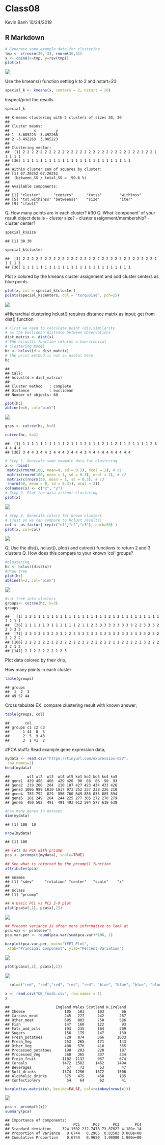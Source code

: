 Class08
================
Kevin Banh
10/24/2019

## R Markdown

``` r
# Generate some example data for clustering
tmp <- c(rnorm(30,-3), rnorm(30,3))
x <- cbind(x=tmp, y=rev(tmp))
plot(x)
```

![](class8_files/figure-gfm/unnamed-chunk-1-1.png)<!-- -->

Use the kmeans() function setting k to 2 and nstart=20

``` r
special_k <- kmeans(x, centers = 2, nstart = 20)
```

Inspect/print the results

``` r
special_k
```

    ## K-means clustering with 2 clusters of sizes 30, 30
    ## 
    ## Cluster means:
    ##           x         y
    ## 1  3.085223 -3.492268
    ## 2 -3.492268  3.085223
    ## 
    ## Clustering vector:
    ##  [1] 2 2 2 2 2 2 2 2 2 2 2 2 2 2 2 2 2 2 2 2 2 2 2 2 2 2 2 2 2 2 1 1 1 1 1
    ## [36] 1 1 1 1 1 1 1 1 1 1 1 1 1 1 1 1 1 1 1 1 1 1 1 1 1
    ## 
    ## Within cluster sum of squares by cluster:
    ## [1] 67.20252 67.20252
    ##  (between_SS / total_SS =  90.6 %)
    ## 
    ## Available components:
    ## 
    ## [1] "cluster"      "centers"      "totss"        "withinss"    
    ## [5] "tot.withinss" "betweenss"    "size"         "iter"        
    ## [9] "ifault"

Q. How many points are in each cluster? \#30 Q. What ‘component’ of your
result object details - cluster size? - cluster assignment/membership? -
cluster
    center?

``` r
special_k$size
```

    ## [1] 30 30

``` r
special_k$cluster
```

    ##  [1] 2 2 2 2 2 2 2 2 2 2 2 2 2 2 2 2 2 2 2 2 2 2 2 2 2 2 2 2 2 2 1 1 1 1 1
    ## [36] 1 1 1 1 1 1 1 1 1 1 1 1 1 1 1 1 1 1 1 1 1 1 1 1 1

Plot x colored by the kmeans cluster assignment and add cluster centers
as blue points

``` r
plot(x, col = special_k$cluster)
points(special_k$centers, col = "turquoise", pch=15)
```

![](class8_files/figure-gfm/unnamed-chunk-6-1.png)<!-- -->

\#Hierarchial clustering hclust() requires distance matrix as input; get
from dist() function

``` r
# First we need to calculate point (dis)similarity
# as the Euclidean distance between observations
dist_matrix <- dist(x)
# The hclust() function returns a hierarchical
# clustering model
hc <- hclust(d = dist_matrix)
# the print method is not so useful here
hc 
```

    ## 
    ## Call:
    ## hclust(d = dist_matrix)
    ## 
    ## Cluster method   : complete 
    ## Distance         : euclidean 
    ## Number of objects: 60

``` r
plot(hc)
abline(h=6, col="pink")
```

![](class8_files/figure-gfm/unnamed-chunk-8-1.png)<!-- -->

``` r
grps <- cutree(hc, h=6)
```

``` r
cutree(hc, k=4)
```

    ##  [1] 1 1 1 1 1 1 1 1 1 1 2 1 1 1 2 1 1 1 2 1 1 2 1 1 2 1 1 1 1 2 3 4 4 4 4
    ## [36] 3 4 4 3 4 4 3 4 4 4 3 4 4 4 3 4 4 4 4 4 4 4 4 4 4

``` r
# Step 1. Generate some example data for clustering
x <- rbind(
 matrix(rnorm(100, mean=0, sd = 0.3), ncol = 2), # c1
 matrix(rnorm(100, mean = 1, sd = 0.3), ncol = 2), # c2
 matrix(c(rnorm(50, mean = 1, sd = 0.3), # c3
 rnorm(50, mean = 0, sd = 0.3)), ncol = 2))
colnames(x) <- c("x", "y")
# Step 2. Plot the data without clustering
plot(x)
```

![](class8_files/figure-gfm/unnamed-chunk-10-1.png)<!-- -->

``` r
# Step 3. Generate colors for known clusters
# (just so we can compare to hclust results)
col <- as.factor( rep(c("c1","c2","c3"), each=50) )
plot(x, col=col)
```

![](class8_files/figure-gfm/unnamed-chunk-10-2.png)<!-- -->

Q. Use the dist(), hclust(), plot() and cutree() functions to return 2
and 3 clusters Q. How does this compare to your known ‘col’ groups?

``` r
#clustering
hc <- hclust(dist(x))
#draw tree
plot(hc)
abline(h=2, col="pink")
```

![](class8_files/figure-gfm/unnamed-chunk-11-1.png)<!-- -->

``` r
#cut tree into clusters
groups<- cutree(hc, k=3)
groups
```

    ##   [1] 1 2 1 1 1 1 1 1 1 1 1 1 1 1 1 1 1 1 1 2 1 2 1 1 1 1 1 1 1 1 1 1 2 1 1
    ##  [36] 1 1 1 1 1 3 1 1 1 1 1 1 2 1 1 2 3 3 3 3 3 3 3 3 3 2 2 3 3 3 2 2 3 3 3
    ##  [71] 3 3 3 3 3 3 2 3 3 2 2 3 3 3 3 3 3 3 3 3 3 3 3 3 3 3 3 3 2 3 2 2 2 2 2
    ## [106] 2 2 2 2 2 2 1 2 2 2 2 2 2 2 2 2 2 2 2 2 1 2 2 2 2 2 2 3 2 2 2 2 2 1 2
    ## [141] 2 1 2 2 2 2 2 1 2 3

Plot data colored by their drip,

How many points in each cluster

``` r
table(groups)
```

    ## groups
    ##  1  2  3 
    ## 49 57 44

Cross tabulate EX. compare clustering result with known answer;

``` r
table(groups, col)
```

    ##       col
    ## groups c1 c2 c3
    ##      1 44  0  5
    ##      2  5  9 43
    ##      3  1 41  2

\#PCA stuffz Read example gene expression data;

``` r
mydata <- read.csv("https://tinyurl.com/expression-CSV",
 row.names=1)
head(mydata)
```

    ##        wt1 wt2  wt3  wt4 wt5 ko1 ko2 ko3 ko4 ko5
    ## gene1  439 458  408  429 420  90  88  86  90  93
    ## gene2  219 200  204  210 187 427 423 434 433 426
    ## gene3 1006 989 1030 1017 973 252 237 238 226 210
    ## gene4  783 792  829  856 760 849 856 835 885 894
    ## gene5  181 249  204  244 225 277 305 272 270 279
    ## gene6  460 502  491  491 493 612 594 577 618 638

``` r
#how many genes in dataset
dim(mydata)
```

    ## [1] 100  10

``` r
nrow(mydata)
```

    ## [1] 100

``` r
## lets do PCA with prcomp
pca <- prcomp(t(mydata), scale=TRUE) 

## See what is returned by the prcomp() function
attributes(pca)
```

    ## $names
    ## [1] "sdev"     "rotation" "center"   "scale"    "x"       
    ## 
    ## $class
    ## [1] "prcomp"

``` r
## A basic PC1 vs PC2 2-D plot
plot(pca$x[,1], pca$x[,2])
```

![](class8_files/figure-gfm/unnamed-chunk-16-1.png)<!-- -->

``` r
## Precent variance is often more informative to look at
pca.var <- pca$sdev^2
pca.var.per <- round(pca.var/sum(pca.var)*100, 1) 
```

``` r
barplot(pca.var.per, main="YEET Plot",
 xlab="Principal Component", ylab="Percent Variation")
```

![](class8_files/figure-gfm/unnamed-chunk-17-1.png)<!-- -->

``` r
plot(pca$x[,1], pca$x[,2])
```

![](class8_files/figure-gfm/unnamed-chunk-18-1.png)<!-- -->

``` r
  col=c("red", "red","red", "red", "red", "blue", "blue", "blue", "blue", "blue")
```

``` r
x <- read.csv("UK_foods.csv", row.names = 1)
x
```

    ##                     England Wales Scotland N.Ireland
    ## Cheese                  105   103      103        66
    ## Carcass_meat            245   227      242       267
    ## Other_meat              685   803      750       586
    ## Fish                    147   160      122        93
    ## Fats_and_oils           193   235      184       209
    ## Sugars                  156   175      147       139
    ## Fresh_potatoes          720   874      566      1033
    ## Fresh_Veg               253   265      171       143
    ## Other_Veg               488   570      418       355
    ## Processed_potatoes      198   203      220       187
    ## Processed_Veg           360   365      337       334
    ## Fresh_fruit            1102  1137      957       674
    ## Cereals                1472  1582     1462      1494
    ## Beverages                57    73       53        47
    ## Soft_drinks            1374  1256     1572      1506
    ## Alcoholic_drinks        375   475      458       135
    ## Confectionery            54    64       62        41

``` r
barplot(as.matrix(x), beside=FALSE, col=rainbow(nrow(x)))
```

![](class8_files/figure-gfm/unnamed-chunk-20-1.png)<!-- -->

``` r
pca <- prcomp(t(x))
summary(pca)
```

    ## Importance of components:
    ##                             PC1      PC2      PC3       PC4
    ## Standard deviation     324.1502 212.7478 73.87622 4.189e-14
    ## Proportion of Variance   0.6744   0.2905  0.03503 0.000e+00
    ## Cumulative Proportion    0.6744   0.9650  1.00000 1.000e+00
